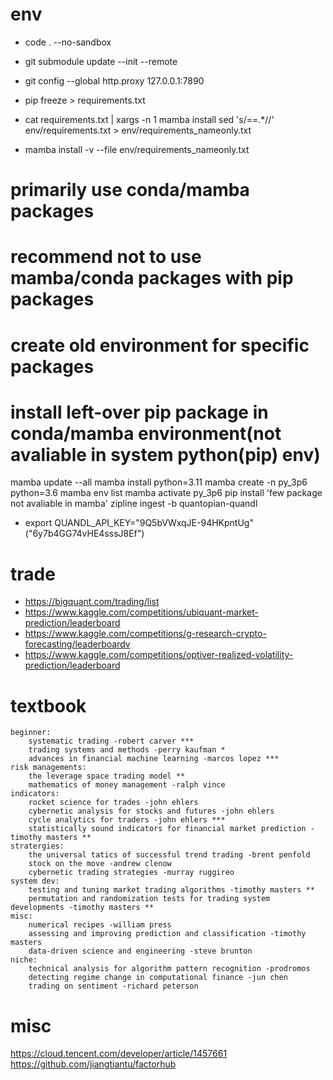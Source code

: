 # env
- code . --no-sandbox
- git submodule update --init --remote
- git config --global http.proxy 127.0.0.1:7890

- pip freeze > requirements.txt
- cat requirements.txt | xargs -n 1 mamba install
sed 's/==.*//' env/requirements.txt > env/requirements_nameonly.txt
- mamba install -v --file env/requirements_nameonly.txt

# primarily use conda/mamba packages
# recommend not to use mamba/conda packages with pip packages
# create old environment for specific packages
# install left-over pip package in conda/mamba environment(not avaliable in system python(pip) env)
mamba update --all
mamba install python=3.11
mamba create -n py_3p6 python=3.6
mamba env list
mamba activate py_3p6
pip install 'few package not avaliable in mamba'
zipline ingest -b quantopian-quandl
- export QUANDL_API_KEY="9Q5bVWxqJE-94HKpntUg" ("6y7b4GG74vHE4sssJ8Ef")

# trade
- https://bigquant.com/trading/list
- https://www.kaggle.com/competitions/ubiquant-market-prediction/leaderboard
- https://www.kaggle.com/competitions/g-research-crypto-forecasting/leaderboardv
- https://www.kaggle.com/competitions/optiver-realized-volatility-prediction/leaderboard


# textbook
    beginner:
        systematic trading -robert carver ***
        trading systems and methods -perry kaufman *
        advances in financial machine learning -marcos lopez ***
    risk managements:
        the leverage space trading model **
        mathematics of money management -ralph vince
    indicators:
        rocket science for trades -john ehlers
        cybernetic analysis for stocks and futures -john ehlers
        cycle analytics for traders -john ehlers ***
        statistically sound indicators for financial market prediction -timothy masters **
    stratergies:
        the universal tatics of successful trend trading -brent penfold
        stock on the move -andrew clenow
        cybernetic trading strategies -murray ruggireo
    system dev:
        testing and tuning market trading algorithms -timothy masters **
        permutation and randomization tests for trading system developments -timothy masters **
    misc:
        numerical recipes -william press
        assessing and improving prediction and classification -timothy masters
        data-driven science and engineering -steve brunton
    niche:
        technical analysis for algorithm pattern recognition -prodromos
        detecting regime change in computational finance -jun chen
        trading on sentiment -richard peterson

# misc
https://cloud.tencent.com/developer/article/1457661
https://github.com/jiangtiantu/factorhub